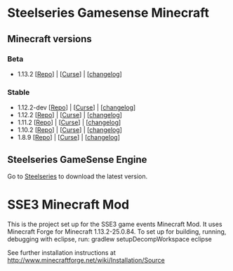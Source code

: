 Steelseries Gamesense Minecraft
==================

## Minecraft versions ##
### Beta ###
- 1.13.2 [[Repo](https://github.com/JayJay1989/GameSenseSDK/tree/minecraft-1.13)] | [[Curse](https://minecraft.curseforge.com/projects/steelseries-gamesense/files)] | [[changelog](https://github.com/JayJay1989/GameSenseSDK/blob/master/changelog.md)]

### Stable ###
- 1.12.2-dev [[Repo](https://github.com/JayJay1989/GameSenseSDK/tree/minecraft-1.12.2-dev)] | [[Curse](https://minecraft.curseforge.com/projects/steelseries-gamesense/files)] | [[changelog](https://github.com/JayJay1989/GameSenseSDK/blob/master/changelog.md)]
- 1.12.2 [[Repo](https://github.com/JayJay1989/GameSenseSDK/tree/minecraft-1.12.2)] | [[Curse](https://minecraft.curseforge.com/projects/steelseries-gamesense/files)] | [[changelog](https://github.com/JayJay1989/GameSenseSDK/blob/master/changelog.md)]
- 1.11.2 [[Repo](https://github.com/JayJay1989/GameSenseSDK/tree/minecraft-1.11.2)] | [[Curse](https://minecraft.curseforge.com/projects/steelseries-gamesense/files)] | [[changelog](https://github.com/JayJay1989/GameSenseSDK/blob/master/changelog.md)]
- 1.10.2 [[Repo](https://github.com/JayJay1989/GameSenseSDK/tree/minecraft-1.10.2)] | [[Curse](https://minecraft.curseforge.com/projects/steelseries-gamesense/files)] | [[changelog](https://github.com/JayJay1989/GameSenseSDK/blob/master/changelog.md)]
- 1.8.9  [[Repo](https://github.com/JayJay1989/GameSenseSDK/tree/minecraft-1.8.9)] | [[Curse](https://minecraft.curseforge.com/projects/steelseries-gamesense/files)] | [[changelog](https://github.com/JayJay1989/GameSenseSDK/blob/master/changelog.md)]

## Steelseries GameSense Engine ##
Go to [Steelseries](https://steelseries.com/engine) to download the latest version.

SSE3 Minecraft Mod
==================

This is the project set up for the SSE3 game events Minecraft Mod.
It uses Minecraft Forge for Minecraft 1.13.2-25.0.84.
To set up for building, running, debugging with eclipse, run:
 gradlew setupDecompWorkspace eclipse

See further installation instructions at http://www.minecraftforge.net/wiki/Installation/Source
